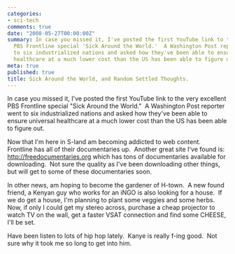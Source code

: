 ```yaml
---
categories:
- sci-tech
comments: true
date: "2008-05-27T00:00:00Z"
summary: In case you missed it, I've posted the first YouTube link to the very excellent
  PBS Frontline special 'Sick Around the World.'  A Washington Post reporter went
  to six industrialized nations and asked how they've been able to ensure universal
  healthcare at a much lower cost than the US has been able to figure out. 
meta: true
published: true
title: Sick Around the World, and Random Settled Thoughts.
---
```


In case you missed it, I've posted the first YouTube link to the very excellent PBS Frontline special "Sick Around the World."  A Washington Post reporter went to six industrialized nations and asked how they've been able to ensure universal healthcare at a much lower cost than the US has been able to figure out.  

Now that I'm here in S-land am becoming addicted to web content.  Frontline has all of their documentaries up.  Another great site I've found is: http://freedocumentaries.org which has tons of documentaries available for downloading.  Not sure the quality as I've been downloading other things, but will get to some of these documentaries soon. 

In other news, am hoping to become the gardener of H-town.  A new found friend, a Kenyan guy who works for an iNGO is also looking for a house.  If we do get a house, I'm planning to plant some veggies and some herbs.  Now, if only I could get my stereo across, purchase a cheap projector to watch TV on the wall, get a faster VSAT connection and find some CHEESE, I'll be set.  

Have been listen to lots of hip hop lately.  Kanye is really f-ing good.  Not sure why it took me so long to get into him. 